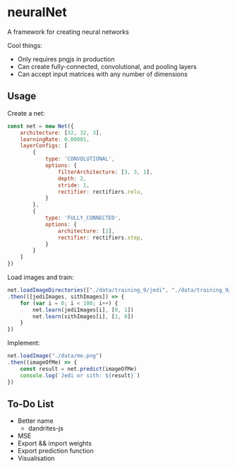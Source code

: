 
# neuralNet

A framework for creating neural networks

Cool things:
- Only requires pngjs in production
- Can create fully-connected, convolutional, and pooling layers
- Can accept input matrices with any number of dimensions

## Usage

Create a net:

```javascript
const net = new Net({
    architecture: [32, 32, 3],
    learningRate: 0.00001,
    layerConfigs: [
        {
            type: 'CONVOLUTIONAL',
            options: {
                filterArchitecture: [3, 3, 1],
                depth: 2,
                stride: 1,
                rectifier: rectifiers.relu,
            }
        },
        {
            type: 'FULLY_CONNECTED',
            options: {
                architecture: [2],
                rectifier: rectifiers.step,
            }
        }
    ]
})
```


Load images and train:

```javascript
net.loadImageDirectories(["./data/training_9/jedi", "./data/training_9/sith"])
.then(([jediImages, sithImages]) => {
    for (var i = 0; i < 100; i++) {
        net.learn(jediImages[i], [0, 1])
        net.learn(sithImages[i], [1, 0])
    }
})
```

Implement:

```javascript
net.loadImage("./data/me.png")
.then((imageOfMe) => {
    const result = net.predict(imageOfMe)
    console.log(`Jedi or sith: ${result}`)
})
```

## To-Do List

- Better name
    - dandrites-js
- MSE
- Export && import weights
- Export prediction function
- Visualisation